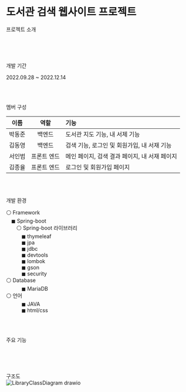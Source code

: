 # 도서관 검색 웹사이트 프로젝트

프로젝트 소개<br/><br/>

<br/><br/>



개발 기간<br/>

2022.09.28 ~ 2022.12.14

<br/><br/>



멤버 구성<br/>

|이름|역할|기능|
|:---:|:---:|:---|
|박동준|백엔드|도서관 지도 기능, 내 서제 기능|
|김동영|백엔드|검색 기능, 로그인 및 회원가입, 내 서재 기능|
|서인범|프론트 엔드|메인 페이지, 검색 결과 페이지, 내 서재 페이지|
|김종율|프론트 엔드|로그인 및 회원가입 페이지|

<br/><br/>



개발 환경<br/>

⚪ Framework<br/>
 ◼ Spring-boot<br/>
  ⚪ Spring-boot 라이브러리<br/>
   ◼ thymeleaf<br/>
   ◼ jpa<br/>
   ◼ jdbc<br/>
   ◼ devtools<br/>
   ◼ lombok<br/>
   ◼ gson<br/>
   ◼ security<br/>
⚪ Database<br/>
   ◼ MariaDB<br/>
⚪ 언어<br/>
   ◼ JAVA<br/>
   ◼ html/css<br/>

<br/><br/>

주요 기능<br/><br/>

<br/><br/>



구조도<br/>
![LibraryClassDiagram drawio](https://user-images.githubusercontent.com/55075836/206845084-2a164f4f-1298-4d99-86e1-796b76836a83.png)
